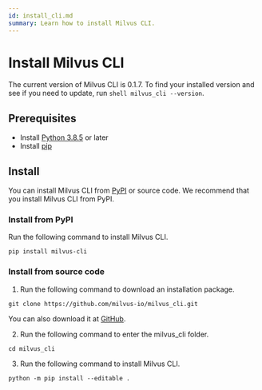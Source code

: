 ```yaml
---
id: install_cli.md
summary: Learn how to install Milvus CLI.
---
```

# Install Milvus CLI
The current version of Milvus CLI is 0.1.7. To find your installed version and see if you need to update, run ```shell milvus_cli --version```.

## Prerequisites

  - Install [Python 3.8.5](https://www.python.org/downloads/release/python-385/) or later
  - Install [pip](https://pip.pypa.io/en/stable/installation/)
## Install 
You can install Milvus CLI from [PyPI](https://pypi.org/project/milvus-cli/) or source code. We recommend that you install Milvus CLI from PyPI.

### Install from PyPI

Run the following command to install Milvus CLI.
```shell
pip install milvus-cli
```
### Install from source code

1. Run the following command to download an installation package.

```shell
git clone https://github.com/milvus-io/milvus_cli.git
```
<div class ="alert note">You can also download it at <a href="https://github.com/milvus-io/milvus_cli/releases"> GitHub</a>. </div>

2. Run the following command to enter the milvus_cli folder.

```shell
cd milvus_cli
```
3. Run the following command to install Milvus CLI.

```shell
python -m pip install --editable .
```

